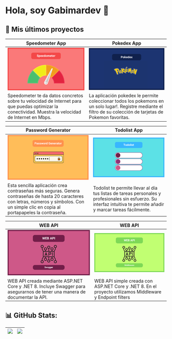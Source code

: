# Hola, soy Gabimardev 👋
## 📂 Mis últimos proyectos

| Speedometer App     | Pokedex App |
| ---      | ---       |
| ![speedometer](https://raw.githubusercontent.com/gabimardev/repositorio-imagenes/main/speedometer.png) | ![pokedex](https://raw.githubusercontent.com/gabimardev/repositorio-imagenes/main/pokedex.png)         |
| Speedometer te da datos concretos sobre tu velocidad de Internet para que puedas optimizar la conectividad. Muestra la velocidad de Internet en Mbps.     | La aplicación pokedex le permite coleccionar todos los pokemons en un solo lugar!. Registre mediante el filtro de su colección de tarjetas de Pokemon favoritas.|        |

| Password Generator     | Todolist App |
| ---      | ---       |
| ![passwordgenerator](https://raw.githubusercontent.com/gabimardev/repositorio-imagenes/main/passwordgenerator.png) | ![todolist](https://raw.githubusercontent.com/gabimardev/repositorio-imagenes/main/todolist.png)         |
| Esta sencilla aplicación crea contraseñas más seguras. Genera contraseñas de hasta 20 caracteres con letras, números y símbolos. Con un simple clic en copia al portapapeles la contraseña. | Todolist te permite llevar al día tus listas de tareas personales y profesionales sin esfuerzo. Su interfaz intuitiva te permite añadir y marcar tareas fácilmente. |        |

| WEB API     | WEB API |
| ---      | ---       |
| ![webapi](https://raw.githubusercontent.com/gabimardev/repositorio-imagenes/main/webapi1.png) | ![webapi](https://raw.githubusercontent.com/gabimardev/repositorio-imagenes/main/webapi2.png)         |
| WEB API creada mediante ASP.NET Core y .NET 8. Incluye Swagger para asegurarnos de tener una manera de documentar la API. | WEB API simple creada con ASP.NET Core y .NET 8. En el proyecto utilizamos Middleware y Endpoint filters |        |

## 📊 GitHub Stats:

| ![](https://github-readme-stats.vercel.app/api?username=gabimardev&theme=default&hide_border=false&include_all_commits=false&count_private=false)<br/>     | ![](https://github-readme-stats.vercel.app/api/top-langs/?username=gabimardev&theme=default&hide_border=false&include_all_commits=false&count_private=false&layout=compact) |
| ---      | ---       |

<!--
**gabimardev/gabimardev** is a ✨ _special_ ✨ repository because its `README.md` (this file) appears on your GitHub profile.

Here are some ideas to get you started:

- 🔭 I’m currently working on ...
- 🌱 I’m currently learning ...
- 👯 I’m looking to collaborate on ...
- 🤔 I’m looking for help with ...
- 💬 Ask me about ...
- 📫 How to reach me: ...
- 😄 Pronouns: ...
- ⚡ Fun fact: ...
-->

